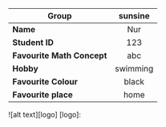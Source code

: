 | **Group** | sunsine |
|-----|:----:|
| **Name** | Nur |
| **Student ID** | 123 |
| **Favourite Math Concept** | abc |
| **Hobby** | swimming |
| **Favourite Colour** | black |
| **Favourite place** | home |

![alt text][logo]
[logo]: 
